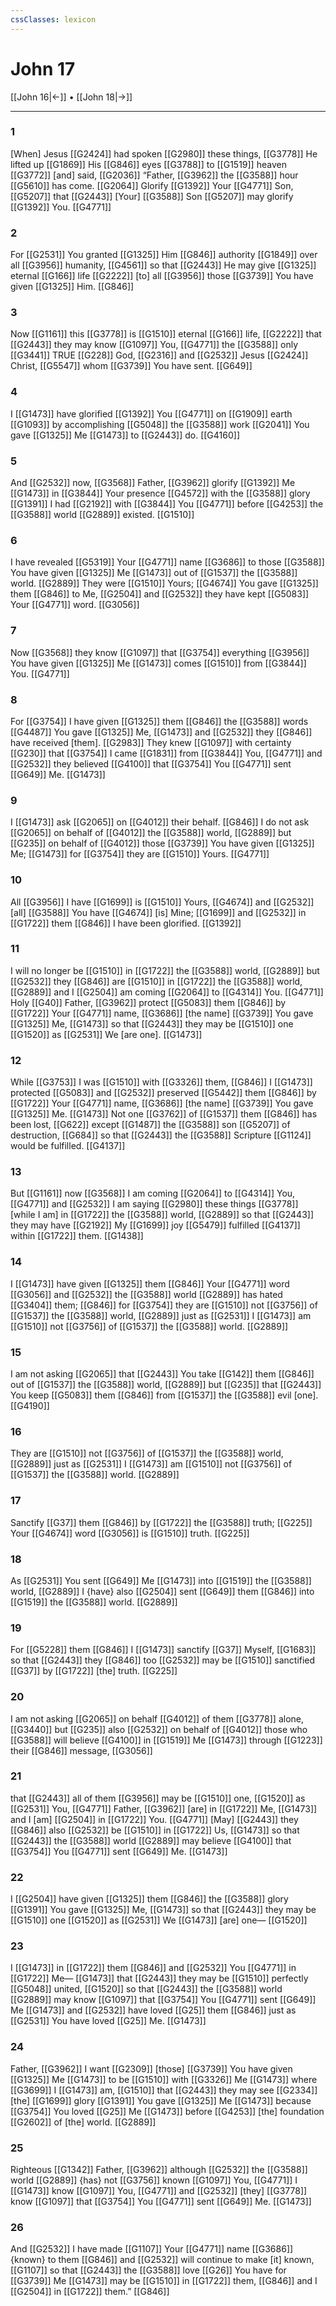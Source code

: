 ```yaml
---
cssClasses: lexicon
---
```


# John 17

[[John 16|←]] • [[John 18|→]]

---

### 1
[When] Jesus [[G2424]] had spoken [[G2980]] these things, [[G3778]] He lifted up [[G1869]] His [[G846]] eyes [[G3788]] to [[G1519]] heaven [[G3772]] [and] said, [[G2036]] “Father, [[G3962]] the [[G3588]] hour [[G5610]] has come. [[G2064]] Glorify [[G1392]] Your [[G4771]] Son, [[G5207]] that [[G2443]] [Your] [[G3588]] Son [[G5207]] may glorify [[G1392]] You. [[G4771]]

### 2
For [[G2531]] You granted [[G1325]] Him [[G846]] authority [[G1849]] over all [[G3956]] humanity, [[G4561]] so that [[G2443]] He may give [[G1325]] eternal [[G166]] life [[G2222]] [to] all [[G3956]] those [[G3739]] You have given [[G1325]] Him. [[G846]]

### 3
Now [[G1161]] this [[G3778]] is [[G1510]] eternal [[G166]] life, [[G2222]] that [[G2443]] they may know [[G1097]] You, [[G4771]] the [[G3588]] only [[G3441]] TRUE [[G228]] God, [[G2316]] and [[G2532]] Jesus [[G2424]] Christ, [[G5547]] whom [[G3739]] You have sent. [[G649]]

### 4
I [[G1473]] have glorified [[G1392]] You [[G4771]] on [[G1909]] earth [[G1093]] by accomplishing [[G5048]] the [[G3588]] work [[G2041]] You gave [[G1325]] Me [[G1473]] to [[G2443]] do. [[G4160]]

### 5
And [[G2532]] now, [[G3568]] Father, [[G3962]] glorify [[G1392]] Me [[G1473]] in [[G3844]] Your presence [[G4572]] with the [[G3588]] glory [[G1391]] I had [[G2192]] with [[G3844]] You [[G4771]] before [[G4253]] the [[G3588]] world [[G2889]] existed. [[G1510]]

### 6
I have revealed [[G5319]] Your [[G4771]] name [[G3686]] to those [[G3588]] You have given [[G1325]] Me [[G1473]] out of [[G1537]] the [[G3588]] world. [[G2889]] They were [[G1510]] Yours; [[G4674]] You gave [[G1325]] them [[G846]] to Me, [[G2504]] and [[G2532]] they have kept [[G5083]] Your [[G4771]] word. [[G3056]]

### 7
Now [[G3568]] they know [[G1097]] that [[G3754]] everything [[G3956]] You have given [[G1325]] Me [[G1473]] comes [[G1510]] from [[G3844]] You. [[G4771]]

### 8
For [[G3754]] I have given [[G1325]] them [[G846]] the [[G3588]] words [[G4487]] You gave [[G1325]] Me, [[G1473]] and [[G2532]] they [[G846]] have received [them]. [[G2983]] They knew [[G1097]] with certainty [[G230]] that [[G3754]] I came [[G1831]] from [[G3844]] You, [[G4771]] and [[G2532]] they believed [[G4100]] that [[G3754]] You [[G4771]] sent [[G649]] Me. [[G1473]]

### 9
I [[G1473]] ask [[G2065]] on [[G4012]] their behalf. [[G846]] I do not ask [[G2065]] on behalf of [[G4012]] the [[G3588]] world, [[G2889]] but [[G235]] on behalf of [[G4012]] those [[G3739]] You have given [[G1325]] Me; [[G1473]] for [[G3754]] they are [[G1510]] Yours. [[G4771]]

### 10
All [[G3956]] I have [[G1699]] is [[G1510]] Yours, [[G4674]] and [[G2532]] [all] [[G3588]] You have [[G4674]] [is] Mine; [[G1699]] and [[G2532]] in [[G1722]] them [[G846]] I have been glorified. [[G1392]]

### 11
I will no longer be [[G1510]] in [[G1722]] the [[G3588]] world, [[G2889]] but [[G2532]] they [[G846]] are [[G1510]] in [[G1722]] the [[G3588]] world, [[G2889]] and I [[G2504]] am coming [[G2064]] to [[G4314]] You. [[G4771]] Holy [[G40]] Father, [[G3962]] protect [[G5083]] them [[G846]] by [[G1722]] Your [[G4771]] name, [[G3686]] [the name] [[G3739]] You gave [[G1325]] Me, [[G1473]] so that [[G2443]] they may be [[G1510]] one [[G1520]] as [[G2531]] We [are one]. [[G1473]]

### 12
While [[G3753]] I was [[G1510]] with [[G3326]] them, [[G846]] I [[G1473]] protected [[G5083]] and [[G2532]] preserved [[G5442]] them [[G846]] by [[G1722]] Your [[G4771]] name, [[G3686]] [the name] [[G3739]] You gave [[G1325]] Me. [[G1473]] Not one [[G3762]] of [[G1537]] them [[G846]] has been lost, [[G622]] except [[G1487]] the [[G3588]] son [[G5207]] of destruction, [[G684]] so that [[G2443]] the [[G3588]] Scripture [[G1124]] would be fulfilled. [[G4137]]

### 13
But [[G1161]] now [[G3568]] I am coming [[G2064]] to [[G4314]] You, [[G4771]] and [[G2532]] I am saying [[G2980]] these things [[G3778]] [while I am] in [[G1722]] the [[G3588]] world, [[G2889]] so that [[G2443]] they may have [[G2192]] My [[G1699]] joy [[G5479]] fulfilled [[G4137]] within [[G1722]] them. [[G1438]]

### 14
I [[G1473]] have given [[G1325]] them [[G846]] Your [[G4771]] word [[G3056]] and [[G2532]] the [[G3588]] world [[G2889]] has hated [[G3404]] them; [[G846]] for [[G3754]] they are [[G1510]] not [[G3756]] of [[G1537]] the [[G3588]] world, [[G2889]] just as [[G2531]] I [[G1473]] am [[G1510]] not [[G3756]] of [[G1537]] the [[G3588]] world. [[G2889]]

### 15
I am not asking [[G2065]] that [[G2443]] You take [[G142]] them [[G846]] out of [[G1537]] the [[G3588]] world, [[G2889]] but [[G235]] that [[G2443]] You keep [[G5083]] them [[G846]] from [[G1537]] the [[G3588]] evil [one]. [[G4190]]

### 16
They are [[G1510]] not [[G3756]] of [[G1537]] the [[G3588]] world, [[G2889]] just as [[G2531]] I [[G1473]] am [[G1510]] not [[G3756]] of [[G1537]] the [[G3588]] world. [[G2889]]

### 17
Sanctify [[G37]] them [[G846]] by [[G1722]] the [[G3588]] truth; [[G225]] Your [[G4674]] word [[G3056]] is [[G1510]] truth. [[G225]]

### 18
As [[G2531]] You sent [[G649]] Me [[G1473]] into [[G1519]] the [[G3588]] world, [[G2889]] I {have} also [[G2504]] sent [[G649]] them [[G846]] into [[G1519]] the [[G3588]] world. [[G2889]]

### 19
For [[G5228]] them [[G846]] I [[G1473]] sanctify [[G37]] Myself, [[G1683]] so that [[G2443]] they [[G846]] too [[G2532]] may be [[G1510]] sanctified [[G37]] by [[G1722]] [the] truth. [[G225]]

### 20
I am not asking [[G2065]] on behalf [[G4012]] of them [[G3778]] alone, [[G3440]] but [[G235]] also [[G2532]] on behalf of [[G4012]] those who [[G3588]] will believe [[G4100]] in [[G1519]] Me [[G1473]] through [[G1223]] their [[G846]] message, [[G3056]]

### 21
that [[G2443]] all of them [[G3956]] may be [[G1510]] one, [[G1520]] as [[G2531]] You, [[G4771]] Father, [[G3962]] [are] in [[G1722]] Me, [[G1473]] and I [am] [[G2504]] in [[G1722]] You. [[G4771]] [May] [[G2443]] they [[G846]] also [[G2532]] be [[G1510]] in [[G1722]] Us, [[G1473]] so that [[G2443]] the [[G3588]] world [[G2889]] may believe [[G4100]] that [[G3754]] You [[G4771]] sent [[G649]] Me. [[G1473]]

### 22
I [[G2504]] have given [[G1325]] them [[G846]] the [[G3588]] glory [[G1391]] You gave [[G1325]] Me, [[G1473]] so that [[G2443]] they may be [[G1510]] one [[G1520]] as [[G2531]] We [[G1473]] [are] one— [[G1520]]

### 23
I [[G1473]] in [[G1722]] them [[G846]] and [[G2532]] You [[G4771]] in [[G1722]] Me— [[G1473]] that [[G2443]] they may be [[G1510]] perfectly [[G5048]] united, [[G1520]] so that [[G2443]] the [[G3588]] world [[G2889]] may know [[G1097]] that [[G3754]] You [[G4771]] sent [[G649]] Me [[G1473]] and [[G2532]] have loved [[G25]] them [[G846]] just as [[G2531]] You have loved [[G25]] Me. [[G1473]]

### 24
Father, [[G3962]] I want [[G2309]] [those] [[G3739]] You have given [[G1325]] Me [[G1473]] to be [[G1510]] with [[G3326]] Me [[G1473]] where [[G3699]] I [[G1473]] am, [[G1510]] that [[G2443]] they may see [[G2334]] [the] [[G1699]] glory [[G1391]] You gave [[G1325]] Me [[G1473]] because [[G3754]] You loved [[G25]] Me [[G1473]] before [[G4253]] [the] foundation [[G2602]] of [the] world. [[G2889]]

### 25
Righteous [[G1342]] Father, [[G3962]] although [[G2532]] the [[G3588]] world [[G2889]] {has} not [[G3756]] known [[G1097]] You, [[G4771]] I [[G1473]] know [[G1097]] You, [[G4771]] and [[G2532]] [they] [[G3778]] know [[G1097]] that [[G3754]] You [[G4771]] sent [[G649]] Me. [[G1473]]

### 26
And [[G2532]] I have made [[G1107]] Your [[G4771]] name [[G3686]] {known} to them [[G846]] and [[G2532]] will continue to make [it] known, [[G1107]] so that [[G2443]] the [[G3588]] love [[G26]] You have for [[G3739]] Me [[G1473]] may be [[G1510]] in [[G1722]] them, [[G846]] and I [[G2504]] in [[G1722]] them.” [[G846]]

